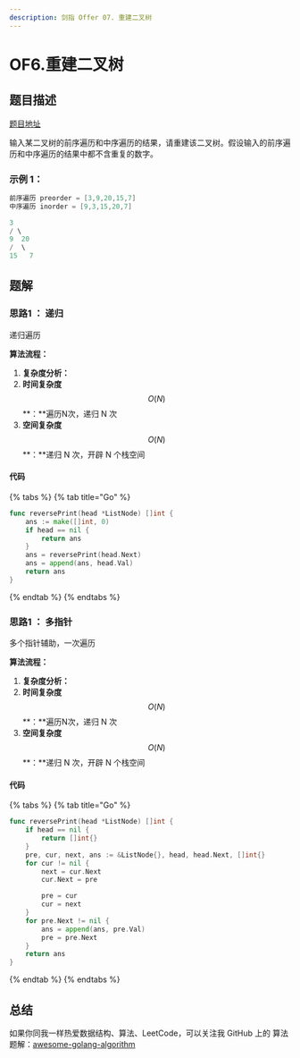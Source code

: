 ```yaml
---
description: 剑指 Offer 07. 重建二叉树
---
```


# OF6.重建二叉树

## 题目描述

[题目地址](https://leetcode-cn.com/problems/zhong-jian-er-cha-shu-lcof/)

输入某二叉树的前序遍历和中序遍历的结果，请重建该二叉树。假设输入的前序遍历和中序遍历的结果中都不含重复的数字。


### **示例 1：**

```go
前序遍历 preorder = [3,9,20,15,7]
中序遍历 inorder = [9,3,15,20,7]

3
/ \
9  20
/  \
15   7
```

## 题解

### 思路1 ： 递归

递归遍历

**算法流程：**

1. **复杂度分析：**
2. **时间复杂度**$$O(N)$$**：**遍历N次，递归 N 次
3. **空间复杂度**$$O(N)$$**：**递归 N 次，开辟 N 个栈空间

#### 代码

{% tabs %}
{% tab title="Go" %}
```go
func reversePrint(head *ListNode) []int {
    ans := make([]int, 0)
    if head == nil {
        return ans
    }
    ans = reversePrint(head.Next)
    ans = append(ans, head.Val)
    return ans
}
```
{% endtab %}
{% endtabs %}

### 思路1 ： 多指针

多个指针辅助，一次遍历

**算法流程：**

1. **复杂度分析：**
2. **时间复杂度**$$O(N)$$**：**遍历N次，递归 N 次
3. **空间复杂度**$$O(N)$$**：**递归 N 次，开辟 N 个栈空间

#### 代码

{% tabs %}
{% tab title="Go" %}
```go
func reversePrint(head *ListNode) []int {
    if head == nil {
        return []int{}
    }
    pre, cur, next, ans := &ListNode{}, head, head.Next, []int{}
    for cur != nil {
        next = cur.Next
        cur.Next = pre

        pre = cur
        cur = next
    }
    for pre.Next != nil {
        ans = append(ans, pre.Val)
        pre = pre.Next
    }
    return ans
}
```
{% endtab %}
{% endtabs %}

## 总结

如果你同我一样热爱数据结构、算法、LeetCode，可以关注我 GitHub 上的 算法 题解：[awesome-golang-algorithm](https://github.com/kylesliu/awesome-golang-algorithm)

